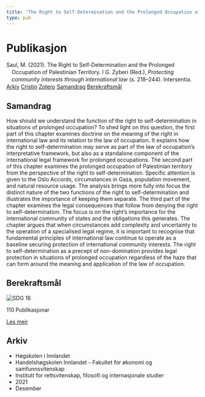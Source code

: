 ```yaml
---
title: "The Right to Self-Determination and the Prolonged Occupation of Palestinian Territory"
type: pub
---
```

<h1>Publikasjon</h1>
<article id="csl-bib-container-2BWQQH48" class="csl-bib-container">
  <div class="csl-bib-body" style="line-height: 1.35; padding-left: 1em; text-indent:-1em;">
  <div class="csl-entry">Saul, M. (2021). The Right to Self-Determination and the Prolonged Occupation of Palestinian Territory. I G. Zyberi (Red.), <i>Protecting community interests through international law</i> (s. 218&#x2013;244). Intersentia.</div>
</div>
  <div class="csl-bib-buttons">
    <a href="#taxonomy-article-2BWQQH48" class="csl-bib-button">Arkiv</a>
    <a href="https://app.cristin.no/results/show.jsf?id=1963118" alt="Cristin URL" class="csl-bib-button">Cristin</a>
    <a href="http://zotero.org/groups/5022929/items/2BWQQH48" alt="Zotero URL" class="csl-bib-button">Zotero</a>
    <a href="#abstract-article-2BWQQH48" class="csl-bib-button">Samandrag</a>
    <a href="#sdg-article-2BWQQH48" class="csl-bib-button">Berekraftsmål</a>
  </div>
  <div id="csl-bib-meta-container-2BWQQH48"></div>
</article>
<div id="csl-bib-meta-2BWQQH48" class="csl-bib-meta">
  <article id="abstract-article-2BWQQH48" class="abstract-article">
    <h1>Samandrag</h1>
    How should we understand the function of the right to self-determination in situations of prolonged occupation? To shed light on this question, the first part of this chapter examines doctrine on the meaning of the right in international law and its relation to the law of occupation. It explains how the right to self-determination may serve as part of the law of occupation’s interpretative framework, but also as a standalone component of the international legal framework for prolonged occupations. The second part of this chapter examines the prolonged occupation of Palestinian territory from the perspective of the right to self-determination. Specific attention is given to the Oslo Accords, circumstances in Gaza, population movement, and natural resource usage. The analysis brings more fully into focus the distinct nature of the two functions of the right to self-determination and illustrates the importance of keeping them separate. The third part of the chapter examines the legal consequences that follow from denying the right to self-determination. The focus is on the right’s importance for the international community of states and the obligations this generates. 
The chapter argues that when circumstances add complexity and uncertainty to the operation of a specialised legal regime, it is important to recognise that fundamental principles of international law continue to operate as a baseline securing protection of international community interests. The right to self-determination as a precept of non-domination provides legal protection in situations of prolonged occupation regardless of the haze that can form around the meaning and application of the law of occupation.
  </article>
  <article id="sdg-article-2BWQQH48" class="sdg-article">
    <h1>Berekraftsmål</h1>
    <div class="sdg-container"><div id="sdg16" class="sdg">
<img src="{{< params subfolder >}}images/sdg/sdg16_no.png" class="image" alt="SDG 16">
<div class="sdg-overlay">
<p class="sdg-publication-count"><span>110</span> Publikasjonar</p>
<p><a href="https://www.fn.no/om-fn/fns-baerekraftsmaal/fred-rettferdighet-og-velfungerende-institusjoner?lang=nno-NO" class="sdg-read-more">Les meir</a></p>
</div>
</div></div>
  </article>
  <article id="taxonomy-article-2BWQQH48" class="taxonomy-article">
    <h1>Arkiv</h1>
    <ul>
      <li>Høgskolen i Innlandet</li>
      <li>Handelshøgskolen Innlandet - Fakultet for økonomi og samfunnsvitenskap</li>
      <li>Institutt for rettsvitenskap, filosofi og internasjonale studier</li>
      <li>2021</li>
      <li>Desember</li>
    </ul>
  </article>
</div>

